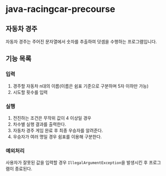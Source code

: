 # java-racingcar-precourse

## 자동차 경주

자동자 경주는 주어진 문자열에서 숫자를 추출하여 덧셈을 수행하는 프로그램입니다.

## 기능 목록

### 입력

1. 경주할 자동차 n대의 이름(이름은 쉼표 기준으로 구분하며 5자 이하만 가능)
2. 시도할 횟수를 입력

### 실행

1. 전진하는 조건은 무작위 값이 4 이상일 경우
2. 차수별 실행 결과를 출력한다.
2. 자동차 경주 게임 완료 후 최종 우승자를 알려준다.
3. 우승자가 여러 명일 경우 쉼표를 이용해 구분한다.

### 예외처리

사용자가 잘못된 값을 입력할 경우 `IllegalArgumentException`을 발생시킨 후 프로그램이 종료된다.
